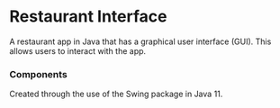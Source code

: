 # Restaurant Interface
A restaurant app in Java that has a graphical user interface (GUI). This allows users to interact with the app. 

### Components
Created through the use of the Swing package in Java 11. 
